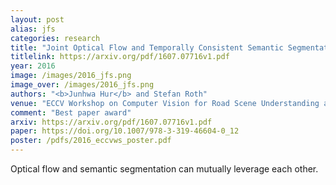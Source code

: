 ```yaml
---
layout: post
alias: jfs
categories: research
title: "Joint Optical Flow and Temporally Consistent Semantic Segmentation"
titlelink: https://arxiv.org/pdf/1607.07716v1.pdf
year: 2016
image: /images/2016_jfs.png
image_over: /images/2016_jfs.png
authors: "<b>Junhwa Hur</b> and Stefan Roth"
venue: "ECCV Workshop on Computer Vision for Road Scene Understanding and Autonomous Driving (ECCVW)"
comment: "Best paper award"
arxiv: https://arxiv.org/pdf/1607.07716v1.pdf
paper: https://doi.org/10.1007/978-3-319-46604-0_12
poster: /pdfs/2016_eccvws_poster.pdf
---
```


Optical flow and semantic segmentation can mutually leverage each other.